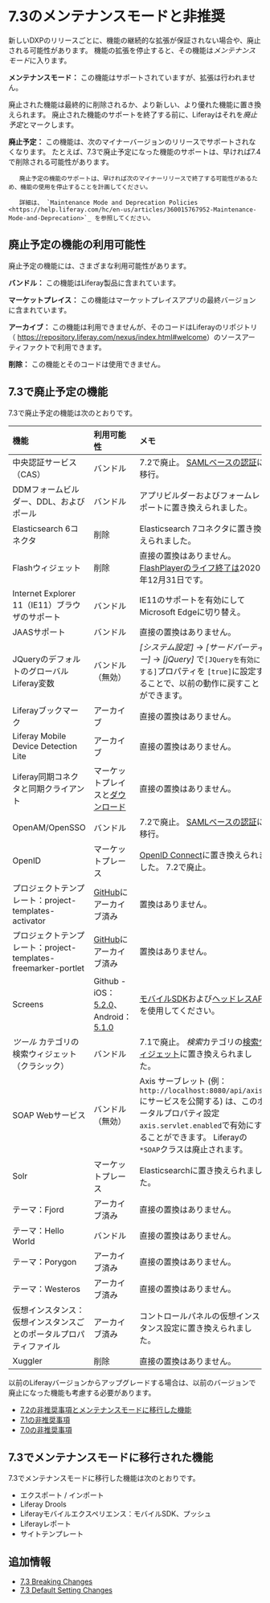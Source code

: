 # 7.3のメンテナンスモードと非推奨

新しいDXPのリリースごとに、機能の継続的な拡張が保証されない場合や、廃止される可能性があります。 機能の拡張を停止すると、その機能は*メンテナンスモード*に入ります。

**メンテナンスモード：** この機能はサポートされていますが、拡張は行われません。

廃止された機能は最終的に削除されるか、より新しい、より優れた機能に置き換えられます。 廃止された機能のサポートを終了する前に、Liferayはそれを*廃止予定*とマークします。

**廃止予定：** この機能は、次のマイナーバージョンのリリースでサポートされなくなります。 たとえば、7.3で廃止予定になった機能のサポートは、早ければ7.4で削除される可能性があります。

``` important::
   廃止予定の機能のサポートは、早ければ次のマイナーリリースで終了する可能性があるため、機能の使用を停止することを計画してください。
```

``` important::
   詳細は、 `Maintenance Mode and Deprecation Policies <https://help.liferay.com/hc/en-us/articles/360015767952-Maintenance-Mode-and-Deprecation>`_ を参照してください。
```

## 廃止予定の機能の利用可能性

廃止予定の機能には、さまざまな利用可能性があります。

**バンドル：** この機能はLiferay製品に含まれています。

**マーケットプレイス：** この機能はマーケットプレイスアプリの最終バージョンに含まれています。

**アーカイブ：** この機能は利用できませんが、そのコードはLiferayのリポジトリ（ <https://repository.liferay.com/nexus/index.html#welcome>）のソースアーティファクトで利用できます。

**削除：** この機能とそのコードは使用できません。

## 7.3で廃止予定の機能

7.3で廃止予定の機能は次のとおりです。

| 機能                                                | 利用可能性                                                                                                                                                                        | メモ                                                                                                                                                    |
|:------------------------------------------------- |:---------------------------------------------------------------------------------------------------------------------------------------------------------------------------- |:----------------------------------------------------------------------------------------------------------------------------------------------------- |
| 中央認証サービス（CAS）                                     | バンドル                                                                                                                                                                         | 7.2で廃止。 [ SAMLベースの認証](../../securing-liferay/configuring-sso/authenticating-with-saml/single-sign-on-with-saml.md)に移行。                                |
| DDMフォームビルダー、DDL、およびポール                            | バンドル                                                                                                                                                                         | アプリビルダーおよびフォームレポートに置き換えられました。                                                                                                                         |
| Elasticsearch 6コネクタ                               | 削除                                                                                                                                                                           | Elasticsearch 7コネクタに置き換えられました。                                                                                                                        |
| Flashウィジェット                                       | 削除                                                                                                                                                                           | 直接の置換はありません。 [FlashPlayerのライフ終了は](https://www.adobe.com/products/flashplayer/end-of-life.html)2020年12月31日です。                                          |
| Internet Explorer 11（IE11）ブラウザのサポート               | バンドル                                                                                                                                                                         | IE11のサポートを有効にしてMicrosoft Edgeに切り替え。                                                                                                                   |
| JAASサポート                                          | バンドル                                                                                                                                                                         | 直接の置換はありません。                                                                                                                                          |
| JQueryのデフォルトのグローバルLiferay変数                       | バンドル（無効）                                                                                                                                                                     | *[システム設定]* → *[サードパーティー]* → *[jQuery]* で`[JQueryを有効にする]`プロパティを `[true]`に設定することで、以前の動作に戻すことができます。                                                       |
| Liferayブックマーク                                     | アーカイブ                                                                                                                                                                        | 直接の置換はありません。                                                                                                                                          |
| Liferay Mobile Device Detection Lite              | アーカイブ                                                                                                                                                                        | 直接の置換はありません。                                                                                                                                          |
| Liferay同期コネクタと同期クライアント                            | マーケットプレイスと[ダウンロード](https://web.liferay.com/downloads/liferay-sync)                                                                                                           | 直接の置換はありません。                                                                                                                                          |
| OpenAM/OpenSSO                                    | バンドル                                                                                                                                                                         | 7.2で廃止。 [ SAMLベースの認証](../../securing-liferay/configuring-sso/authenticating-with-saml/single-sign-on-with-saml.md)に移行。      |
| OpenID                                            | マーケットプレース                                                                                                                                                                    | [OpenID Connect](../../securing-liferay/configuring-sso/using-openid-connect.md)に置き換えられました。 7.2で廃止。                                        |
| プロジェクトテンプレート：project-templates-activator          | [GitHub](https://github.com/liferay/liferay-blade-cli/tree/master/extensions)にアーカイブ済み                                                                                        | 置換はありません。                                                                                                                                             |
| プロジェクトテンプレート：project-templates-freemarker-portlet | [GitHub](https://github.com/liferay/liferay-blade-cli/tree/master/extensions)にアーカイブ済み                                                                                        | 置換はありません。                                                                                                                                             |
| Screens                                           | Github - iOS： [5.2.0](https://github.com/liferay/liferay-screens/releases/tag/5.2.0)、Android： [5.1.0](https://github.com/liferay/liferay-screens/releases/tag/5.1.0-android) | [モバイルSDK](../../../developing-applications/tooling/other-tools/mobile-sdk.md)および[ヘッドレスAPI](../../../headless-delivery/consuming_apis.html)を使用してください。 |
| *ツール* カテゴリの検索ウィジェット（クラシック）                        | バンドル                                                                                                                                                                         | 7.1で廃止。 *検索*カテゴリの[検索ウィジェット](../../../using-search/search-pages-and-widgets/search-results/search-results.md)に置き換えられました。                               |
| SOAP Webサービス                                      | バンドル（無効）                                                                                                                                                                     | Axis サーブレット (例：`http://localhost:8080/api/axis/`にサービスを公開する) は、このポータルプロパティ設定`axis.servlet.enabled`で有効にすることができます。 Liferayの`*SOAP`クラスは廃止されます。            |
| Solr                                              | マーケットプレース                                                                                                                                                                    | Elasticsearchに置き換えられました。                                                                                                                              |
| テーマ：Fjord                                         | アーカイブ済み                                                                                                                                                                      | 直接の置換はありません。                                                                                                                                          |
| テーマ：Hello World                                   | バンドル                                                                                                                                                                         | 直接の置換はありません。                                                                                                                                          |
| テーマ：Porygon                                       | アーカイブ済み                                                                                                                                                                      | 直接の置換はありません。                                                                                                                                          |
| テーマ：Westeros                                      | アーカイブ済み                                                                                                                                                                      | 直接の置換はありません。                                                                                                                                          |
| 仮想インスタンス：仮想インスタンスごとのポータルプロパティファイル                 | アーカイブ済み                                                                                                                                                                      | コントロールパネルの仮想インスタンス設定に置き換えられました。                                                                                                                       |
| Xuggler                                           | 削除                                                                                                                                                                           | 直接の置換はありません。                                                                                                                                          |

以前のLiferayバージョンからアップグレードする場合は、以前のバージョンで廃止になった機能も考慮する必要があります。

  - [7.2の非推奨事項とメンテナンスモードに移行した機能](./maintenance-mode-and-deprecations-in-7-2.md)
  - [7.1の非推奨事項](https://help.liferay.com/hc/en-us/articles/360018403151-Digital-Experience-Platform-7-1-Deprecated-and-Removed-Items)
  - [7.0の非推奨事項](https://help.liferay.com/hc/en-us/articles/360018123832-Digital-Experience-Platform-7-0-Deprecated-and-Removed-Items)

## 7.3でメンテナンスモードに移行された機能

7.3でメンテナンスモードに移行した機能は次のとおりです。

  - エクスポート / インポート
  - Liferay Drools
  - Liferayモバイルエクスペリエンス：モバイルSDK、プッシュ
  - Liferayレポート
  - サイトテンプレート

## 追加情報

  - [7.3 Breaking Changes](../../../liferay-internals/reference/7-3-breaking-changes.md)
  - [7.3 Default Setting Changes](./default-setting-changes-in-7-3.md)
